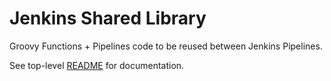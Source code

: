 Jenkins Shared Library
======================

Groovy Functions + Pipelines code to be reused between Jenkins Pipelines.

See top-level [README](https://github.com/HariSekhon/Jenkins/blob/master/README.md) for documentation.
